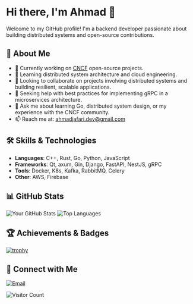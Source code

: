 # Hi there, I'm Ahmad 👋

Welcome to my GitHub profile! I'm a backend developer passionate about building distributed systems and open-source contributions.

## 🚀 About Me
- 🔭 Currently working on [CNCF](https://www.cncf.io/) open-source projects.
- 🌱 Learning distributed system architecture and cloud engineering.
- 👯 Looking to collaborate on projects involving distributed systems and building resilient, scalable applications.
- 🤔 Seeking help with best practices for implementing gRPC in a microservices architecture.
- 💬 Ask me about learning Go, distributed system design, or my experience with the CNCF community.
- 📫 Reach me at: ahmadjafari.dev@gmail.com

## 🛠️ Skills & Technologies
- **Languages**: C++, Rust, Go, Python, JavaScript
- **Frameworks**: Qt, axum, Gin, Django, FastAPI, NestJS, gRPC
- **Tools**: Docker, K8s, Kafka, RabbitMQ, Celery
- **Other**: AWS, Firebase

## 📊 GitHub Stats
![Your GitHub Stats](https://github-readme-stats.vercel.app/api?username=ahmadjafari86&show_icons=true&theme=radical)
![Top Languages](https://github-readme-stats.vercel.app/api/top-langs/?username=ahmadjafari86&layout=compact&theme=radical)

## 🏆 Achievements & Badges
[![trophy](https://github-profile-trophy.vercel.app/?username=ahmadjafari86&theme=onedark)](https://github.com/ryo-ma/github-profile-trophy)


## 🔗 Connect with Me
[![Email](https://img.shields.io/badge/Email-Contact-red?logo=gmail)](mailto:ahmadjafari.dev@gmail.com)

![Visitor Count](https://visitor-badge.laobi.icu/badge?page_id=ahmadjafari86)

